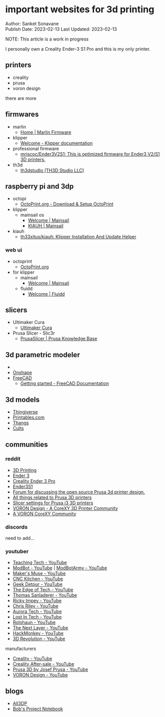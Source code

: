 # important websites for 3d printing
Author: Sanket Sonavane   
Publish Date: 2023-02-13 
Last Updated: 2023-02-13    

NOTE: This article is a work in progress

I personally own a Creality Ender-3 S1 Pro and this is my only printer. 

## printers

- creality
- prusa
- voron design

there are more

## firmwares
- marlin 
    - [Home | Marlin Firmware](https://marlinfw.org/)
- klipper 
    - [Welcome - Klipper documentation](https://www.klipper3d.org/)
- professional firmware 
    - [mriscoc/Ender3V2S1: This is optimized firmware for Ender3 V2/S1 3D printers.](https://github.com/mriscoc/Ender3V2S1)
- th3d 
    - [th3dstudio (TH3D Studio LLC)](https://github.com/th3dstudio)

## raspberry pi and 3dp
- octopi
    - [OctoPrint.org - Download & Setup OctoPrint](https://octoprint.org/download/)
- klipper
    - mainsail os
        - [Welcome | Mainsail](https://docs.mainsail.xyz/)
        - [KIAUH | Mainsail](https://docs.mainsail.xyz/setup/kiauh)
- kiauh
    - [th33xitus/kiauh: Klipper Installation And Update Helper](https://github.com/th33xitus/kiauh)
    
### web ui
- octoprint
    - [OctoPrint.org](https://octoprint.org/)
- for klipper 
    - mainsail
        - [Welcome | Mainsail](https://docs.mainsail.xyz/)
    - fluidd
        - [Welcome | Fluidd](https://docs.fluidd.xyz/)

## slicers

- Ultimaker Cura
    - [Ultimaker Cura](https://support.makerbot.com/s/topic/0TO5b000000Q4utGAC/ultimaker-cura)
- Prusa Slicer - Slic3r 
    - [PrusaSlicer | Prusa Knowledge Base](https://help.prusa3d.com/category/prusaslicer_204) 

## 3d parametric modeler
- 
- [Onshape](https://www.onshape.com/en/)
- [FreeCAD](https://www.freecad.org/)
    - [Getting started - FreeCAD Documentation](https://wiki.freecad.org/Getting_started) 

## 3d models
- [Thingiverse](https://www.thingiverse.com/)
- [Printables.com](https://www.printables.com/)
- [Thangs](https://thangs.com/)
- [Cults](https://cults3d.com/en)

## communities

### reddit
- [3D Printing](https://www.reddit.com/r/3Dprinting/) 
- [Ender 3](https://www.reddit.com/r/ender3/)
- [Creality Ender 3 Pro](https://www.reddit.com/r/Ender3Pro/)
- [Ender3S1](https://www.reddit.com/r/Ender3S1/)
- [Forum for discussing the open source Prusa 3d printer design.](https://www.reddit.com/r/prusa/)
- [All things related to Prusa 3D printers](https://www.reddit.com/r/prusa3d/)
- [Slicer settings for Prusa i3 3D printers](https://www.reddit.com/r/PrusaSlicerSettings/)
- [VORON Design - A CoreXY 3D Printer Community](https://www.reddit.com/r/VORONDesign/)
- [A VORON CoreXY Community](https://www.reddit.com/r/voroncorexy/)

### discords 
need to add...

### youtuber
- [Teaching Tech - YouTube](https://www.youtube.com/@TeachingTech/videos) 
- [ModBot - YouTube](https://www.youtube.com/@ModBotArmy/videos) | [ModBotArmy - YouTube](https://www.youtube.com/@ModBotArmyy/featured) 
- [Maker's Muse - YouTube](https://www.youtube.com/@MakersMuse/videos)
- [CNC Kitchen - YouTube](https://www.youtube.com/@CNCKitchen/videos) 
- [Geek Detour - YouTube](https://www.youtube.com/@GeekDetour)
- [The Edge of Tech - YouTube](https://www.youtube.com/@TheEdgeofTech/videos) 
- [Thomas Sanladerer - YouTube](https://www.youtube.com/@MadeWithLayers/videos)
- [Ricky Impey - YouTube](https://www.youtube.com/@RickyImpey/videos)
- [Chris Riley - YouTube](https://www.youtube.com/@ChrisRiley/videos)
- [Aurora Tech - YouTube](https://www.youtube.com/@AuroraTech/videos)  
- [Lost In Tech - YouTube](https://www.youtube.com/@LostInTech3D/videos) 
- [Rolohaun - YouTube](https://www.youtube.com/@Rolohaun/videos)  
- [The Next Layer - YouTube](https://www.youtube.com/@thenextlayer/videos)  
- [HackMonkey - YouTube](https://www.youtube.com/@HackMonkey/videos) 
- [3D Revolution - YouTube](https://www.youtube.com/@3DRevolution/videos)

manufacturers
- [Creality - YouTube](https://www.youtube.com/@Creality3D/videos)
- [Creality After-sale - YouTube](https://www.youtube.com/@crealityafter-sale5706/videos)
- [Prusa 3D by Josef Prusa - YouTube](https://www.youtube.com/@Prusa3D/videos)
- [VORON Design - YouTube](https://www.youtube.com/@russiancatfood/videos) 


## blogs

- [All3DP](https://all3dp.com)
- [Bob's Project Notebook](https://projects.ttlexceeded.com/index.html) 

